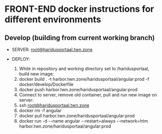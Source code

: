 # FRONT-END docker instructions for different environments

## Develop (building from current working branch)
  - SERVER:
    root@haridusportaal.twn.zone

  - DEPLOY:
    1. While in repository and working directory set to /haridusportaal, build new image:
      1. docker build . -t harbor.twn.zone/haridusportaal/angular:prod -f docker/develop/Dockerfile
      2. docker push harbor.twn.zone/haridusportaal/angular:prod
    2. Connect to server, remove old container, pull and run new image on server:
      1. ssh root@haridusportaal.twn.zone
      2. docker rm -f angular
      3. docker pull harbor.twn.zone/haridusportaal/angular:prod
      3. docker run -d --name angular --restart=always --network=htm harbor.twn.zone/haridusportaal/angular:prod

  

